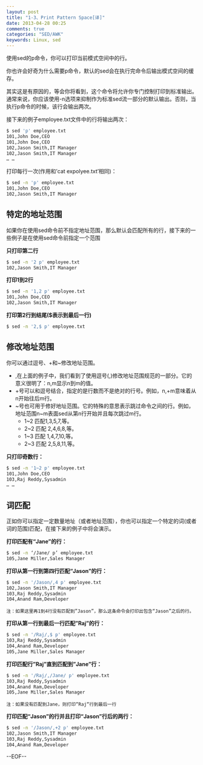 ```yaml
---
layout: post
title: "1-3、Print Pattern Space[译]"
date: 2013-04-28 00:25
comments: true
categories: "SED/AWK"
keywords: Linux, sed 
---
```


使用sed的p命令，你可以打印当前模式空间中的行。

你也许会好奇为什么需要p命令，默认的sed会在执行完命令后输出模式空间的缓存。

其实这是有原因的，等会你将看到，这个命令将允许你专门控制打印到标准输出。通常来说，你应该使用-n选项来抑制作为标准sed流一部分的默认输出。否则，当执行p命令的时候，该行会输出两次。


接下来的例子employee.txt文件中的行将输出两次：
``` bash
$ sed 'p' employee.txt
101,John Doe,CEO
101,John Doe,CEO
102,Jason Smith,IT Manager
102,Jason Smith,IT Manager
… …
```

打印每行一次(作用和’cat expolyee.txt’相同)：
``` bash
$ sed -n 'p' employee.txt
101,John Doe,CEO
102,Jason Smith,IT Manager
```

## 特定的地址范围

如果你在使用sed命令前不指定地址范围，那么默认会匹配所有的行，接下来的一些例子是在使用sed命令前指定一个范围

__只打印第二行__
``` bash
$ sed -n '2 p' employee.txt
102,Jason Smith,IT Manager
```

__打印1到2行__
``` bash
$ sed -n '1,2 p' employee.txt
101,John Doe,CEO
102,Jason Smith,IT Manager
```

__打印第2行到结尾($表示到最后一行)__
``` bash
$ sed -n '2,$ p' employee.txt
```

## 修改地址范围
你可以通过逗号、+和~修改地址范围。

* ,在上面的例子中，我们看到了使用逗号(,)修改地址范围规范的一部分。它的意义很明了：n,m显示n到m的值。
* +号可以和逗号结合，指定的是行数而不是绝对的行号。例如，n,+m意味着从n开始往后m行。
* ~号也可用于修好地址范围。它的特殊的意思表示跳过命令之间的行。例如，地址范围n~m表面sed从第n行开始并且每次跳过m行。
	* 1~2 匹配1,3,5,7,等。
	* 2~2 匹配 2,4,6,8,等。
	* 1~3 匹配 1,4,7,10,等。
	* 2~3 匹配 2,5,8,11,等。

__只打印奇数行：__
``` bash
$ sed -n '1~2 p' employee.txt
101,John Doe,CEO
103,Raj Reddy,Sysadmin
… …
```

## 词匹配

正如你可以指定一定数量地址（或者地址范围），你也可以指定一个特定的词(或者词的范围)匹配，在接下来的例子中将会演示。

__打印匹配有“Jane”的行：__
``` bash
$ sed -n ‘/Jane/ p’ employee.txt
105,Jane Miller,Sales Manager
```

__打印从第一行到第四行匹配“Jason”的行：__
``` bash
$ sed -n '/Jason/,4 p' employee.txt
102,Jason Smith,IT Manager
103,Raj Reddy,Sysadmin
104,Anand Ram,Developer
```
	注：如果这里再1到4行没有匹配到”Jason”，那么这条命令会打印出包含“Jason”之后的行。

__打印从第一行到最后一行匹配”Raj”的行：__
``` bash
$ sed -n '/Raj/,$ p' employee.txt
103,Raj Reddy,Sysadmin
104,Anand Ram,Developer
105,Jane Miller,Sales Manager
```

__打印匹配行”Raj”直到匹配到”Jane”行：__
``` bash
$ sed -n '/Raj/,/Jane/ p' employee.txt
103,Raj Reddy,Sysadmin
104,Anand Ram,Developer
105,Jane Miller,Sales Manager
```
	注：如果没有匹配到Jane，则打印“Raj“行到最后一行

__打印匹配“Jason”的行并且打印“Jason”行后的两行：__
``` bash
$ sed -n '/Jason/,+2 p' employee.txt
102,Jason Smith,IT Manager
103,Raj Reddy,Sysadmin
104,Anand Ram,Developer
```

--EOF--
